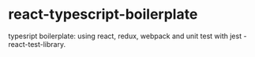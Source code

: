 # react-typescript-boilerplate

typesript boilerplate: using react, redux, webpack and unit test with jest - react-test-library.
